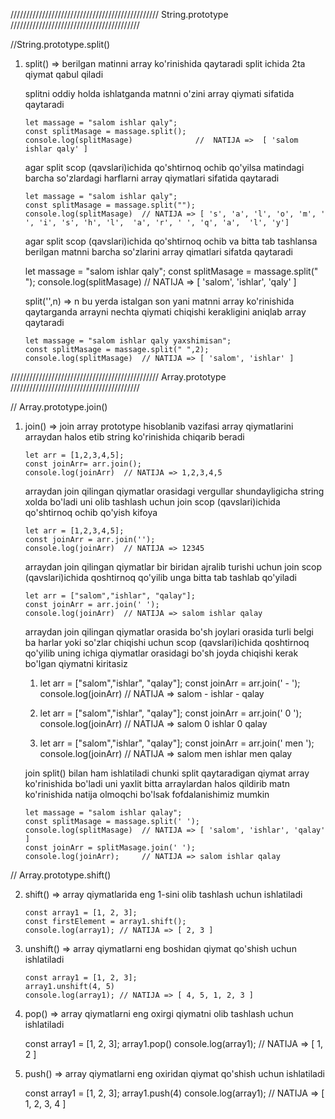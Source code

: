  ///////////////////////////////////////////////     String.prototype    /////////////////////////////////////////

 //String.prototype.split()

1. split() => berilgan matinni array ko'rinishida qaytaradi split ichida 2ta qiymat qabul qiladi 

     splitni oddiy holda ishlatganda matnni o'zini array qiymati sifatida qaytaradi

       let massage = "salom ishlar qaly";
       const splitMasage = massage.split();
       console.log(splitMasage)              //  NATIJA =>  [ 'salom ishlar qaly' ]

     agar split scop (qavslari)ichida qo'shtirnoq ochib qo'yilsa matindagi barcha so'zlardagi harflarni array qiymatlari sifatida  qaytaradi 

       let massage = "salom ishlar qaly";
       const splitMasage = massage.split("");
       console.log(splitMasage)  // NATIJA => [ 's', 'a', 'l', 'o', 'm', ' ', 'i', 's', 'h', 'l',  'a', 'r', ' ', 'q', 'a',  'l', 'y']

     agar split  scop (qavslari)ichida qo'shtirnoq ochib va bitta tab tashlansa berilgan matnni barcha so'zlarini array qimatlari sifatda qaytaradi

      let massage = "salom ishlar qaly";
      const splitMasage = massage.split(" ");
      console.log(splitMasage)  // NATIJA => [ 'salom', 'ishlar', 'qaly' ]

     split('',n) => n bu yerda istalgan son yani matnni array ko'rinishida qaytarganda arrayni nechta qiymati chiqishi kerakligini aniqlab array qaytaradi

       let massage = "salom ishlar qaly yaxshimisan";
       const splitMasage = massage.split(" ",2);
       console.log(splitMasage)  // NATIJA => [ 'salom', 'ishlar' ]

///////////////////////////////////////////////     Array.prototype    /////////////////////////////////////////

// Array.prototype.join()

1. join() => join array prototype hisoblanib vazifasi array qiymatlarini arraydan halos etib string ko'rinishida chiqarib beradi
     
       let arr = [1,2,3,4,5];
       const joinArr= arr.join();
       console.log(joinArr)  // NATIJA => 1,2,3,4,5
    
     arraydan join qilingan qiymatlar orasidagi vergullar shundayligicha string xolda bo'ladi uni olib tashlash  uchun join  scop (qavslari)ichida   qo'shtirnoq ochib qo'yish kifoya

       let arr = [1,2,3,4,5];
       const joinArr = arr.join('');
       console.log(joinArr)  // NATIJA => 12345

     arraydan join qilingan qiymatlar bir biridan ajralib turishi uchun  join  scop (qavslari)ichida  qoshtirnoq qo'yilib unga bitta tab tashlab qo'yiladi
      
       let arr = ["salom","ishlar", "qalay"];
       const joinArr = arr.join(' ');
       console.log(joinArr)  // NATIJA => salom ishlar qalay

     arraydan join qilingan qiymatlar orasida  bo'sh joylari orasida turli belgi ba harlar yoki so'zlar chiqishi uchun scop (qavslari)ichida  qoshtirnoq qo'yilib uning ichiga qiymatlar orasidagi   bo'sh joyda chiqishi kerak bo'lgan qiymatni kiritasiz
      
      1. let arr = ["salom","ishlar", "qalay"];
         const joinArr = arr.join(' - ');
         console.log(joinArr)  // NATIJA => salom - ishlar - qalay
        
      2. let arr = ["salom","ishlar", "qalay"];
         const joinArr = arr.join(' 0 ');
         console.log(joinArr)  // NATIJA => salom 0 ishlar 0 qalay

      3. let arr = ["salom","ishlar", "qalay"];
         const joinArr = arr.join(' men ');
         console.log(joinArr)  // NATIJA => salom men ishlar men qalay

     join  split() bilan ham ishlatiladi chunki split qaytaradigan qiymat array ko'rinishida bo'ladi uni yaxlit bitta arraylardan halos qildirib matn ko'rinishida natija olmoqchi bo'lsak fofdalanishimiz mumkin

       let massage = "salom ishlar qalay";
       const splitMasage = massage.split(' ');
       console.log(splitMasage)  // NATIJA => [ 'salom', 'ishlar', 'qalay' ]
       const joinArr = splitMasage.join(' ');
       console.log(joinArr);     // NATIJA => salom ishlar qalay


// Array.prototype.shift()

2. shift() =>  array qiymatlarida eng 1-sini olib tashlash uchun ishlatiladi
     
       const array1 = [1, 2, 3];
       const firstElement = array1.shift();
       console.log(array1); // NATIJA => [ 2, 3 ]

3. unshift() =>  array qiymatlarni eng boshidan qiymat qo'shish uchun ishlatiladi

       const array1 = [1, 2, 3];
       array1.unshift(4, 5)
       console.log(array1); // NATIJA => [ 4, 5, 1, 2, 3 ]       

3. pop() =>  array qiymatlarni eng oxirgi qiymatni olib tashlash uchun ishlatiladi
    
      const array1 = [1, 2, 3];
      array1.pop()
      console.log(array1); // NATIJA => [ 1, 2 ]

3. push() =>  array qiymatlarni eng oxiridan qiymat qo'shish uchun ishlatiladi

      const array1 = [1, 2, 3];
      array1.push(4)
      console.log(array1); // NATIJA => [ 1, 2, 3, 4 ]